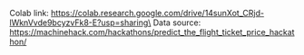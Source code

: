 Colab link: https://colab.research.google.com/drive/14sunXot_CRjd-lWknVvde9bcyzvFk8-E?usp=sharing\
Data source: https://machinehack.com/hackathons/predict_the_flight_ticket_price_hackathon/
